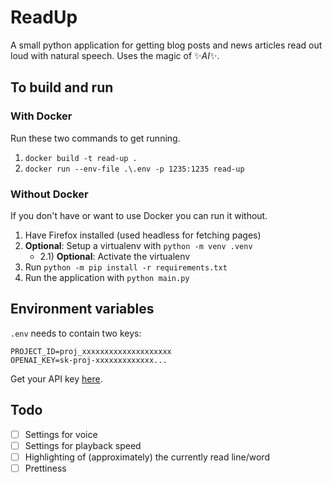 # ReadUp
A small python application for getting blog posts and news articles read out loud with natural speech. Uses the magic of ✨*AI*✨.

## To build and run

### With Docker
Run these two commands to get running.
1) `docker build -t read-up .`
2) `docker run --env-file .\.env -p 1235:1235 read-up`

### Without Docker
If you don't have or want to use Docker you can run it without.

1) Have Firefox installed (used headless for fetching pages)
2) **Optional**: Setup a virtualenv with `python -m venv .venv`
    - 2.1) **Optional**: Activate the virtualenv
3) Run `python -m pip install -r requirements.txt`
4) Run the application with `python main.py`



## Environment variables
`.env` needs to contain two keys:
```.env
PROJECT_ID=proj_xxxxxxxxxxxxxxxxxxxx
OPENAI_KEY=sk-proj-xxxxxxxxxxxxx...
```
Get your API key [here](https://platform.openai.com/settings/organization/api-keys).


## Todo
 - [ ] Settings for voice
 - [ ] Settings for playback speed
 - [ ] Highlighting of (approximately) the currently read line/word
 - [ ] Prettiness 